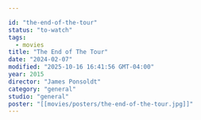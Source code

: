 ```yaml
---

id: "the-end-of-the-tour"
status: "to-watch"
tags:
  - movies
title: "The End of The Tour"
date: "2024-02-07"
modified: "2025-10-16 16:41:56 GMT-04:00"
year: 2015
director: "James Ponsoldt"
category: "general"
studio: "general"
poster: "[[movies/posters/the-end-of-the-tour.jpg]]"
---
```

